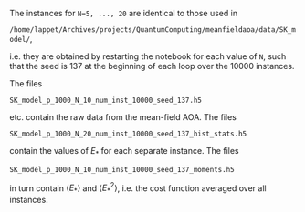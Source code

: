 The instances for `N=5, ..., 20` are identical to those used in

`/home/lappet/Archives/projects/QuantumComputing/meanfieldaoa/data/SK_model/`,

i.e. they are obtained by restarting the notebook for each value of `N`, such that the seed is 137 at the beginning of each loop over the 10000 instances.


The files

`SK_model_p_1000_N_10_num_inst_10000_seed_137.h5`

etc. contain the raw data from the mean-field AOA. The files

`SK_model_p_1000_N_20_num_inst_10000_seed_137_hist_stats.h5`

contain the values of $`E_*`$ for each separate instance. The files

`SK_model_p_1000_N_10_num_inst_10000_seed_137_moments.h5`

in turn contain $`\langle E_*\rangle`$ and $`\langle E_*^2\rangle`$, i.e. the cost function averaged over all instances.
